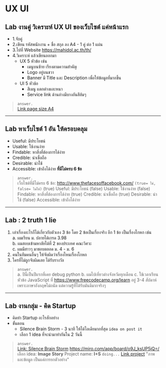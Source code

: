 # UX UI

## Lab งานคู่  วิเคราะห์ UX UI ของเว็บไซต์ แค่หน้าแรก  
+ 1.จับคู่
+ 2.เขียน รหัสพนักงาน + ชื่อ สกุล ลง A4 - 1 คู่ ต่อ 1 แผ่น 
+ 3.ไปที่ Website https://mahidol.ac.th/th/
+ 4.วิเคราะห์ แล้วเขียนออกมา 
    + UX 5 หัวข้อ เช่น
        + เมนูบนซ้าย เรียงตามความสำคัญ
        + Logo อยู่บนขวา
        + Banner มี Title และ Description เพื่อให้ข้อมูลที่มากขึ้น
    + UI 5 หัวช้อ 
        + สีเมนู แตกต่างและหนา
        + Service link ด้านล่างมีบางอันสีส้มๆ 
> `answer.`  
> [Link page size A4](https://docs.google.com/document/d/1ypyTTQn6lO1edtqtqPDtF2OSXJ75WED-oFapn4Qe020/edit?usp=sharing)

---

## Lab หาเว็บไซต์ 1 อัน ให้ครอบคลุม  
+ Useful: มีประโยชน์
+ Usable: ใช้งานง่าย
+ Findable: หาสิ่งที่ต้องการได้ง่าย
+ Credible: น่าเชื่อถือ
+ Desirable: น่าใช้
+ Accessible: เข้าถึงได้ง่าย
**ที่มีไม่ครบ 6 ข้อ**  
> `answer.`  
> เว็บไซต์ที่มีไม่ครบ 6 ข้อ:  <http://www.thefacesoffacebook.com/>
> `(true= ใช่, false= ไม่ใช่)`
> (true) Useful: มีประโยชน์
> (false) Usable: ใช้งานง่าย
> (false) Findable: หาสิ่งที่ต้องการได้ง่าย
> (true) Credible: น่าเชื่อถือ
> (true) Desirable: น่าใช้
> (false) Accessible: เข้าถึงได้ง่าย 

---

## Lab : 2 truth 1 lie  
1. เล่าเรื่องอะไรก็ได้เกี่ยวกับตัวเอง 3 ข้อ โดย 2 ข้อเป็นเรื่องจริง อีก 1 ข้อ เป็นเรื่องโกหก เช่น  
    a. ผมเรียน ม. ปลายได้เกรด 3.98  
    b. ผมสอบเข้ามหาลัยได้ที่ 2 ของประเทศ คณะวิศวะ  
    c. ผมมีสาวๆ มาชอบตลอด ม. 4 - ม. 6  
2. คนในทีมคนอื่นๆ ให้จับผิดว่าเรื่องไหนเรื่องโกหก  
3. ใครที่ไม่ถูกจับผิดเลย ได้รับรางวัล  
> `answer.`  
> a. ปีนี้เป็นปีแรกที่เคย debug python
> b. ผมไปเที่ยวต่างจังหวัดทุกเดือน
> c. ใช้เวลาเรียนหัวข้อ JavaScript ที่ https://www.freecodecamp.org/learn อยู่ 3-4 สัปดาห์ เพราะภาษาอังกฤษไม่ถนัด แต่ความรู้ที่ได้รับมันดีมากจริงๆ

---

## Lab งานกลุ่ม - คิด Startup
+ คิดทำ Startup อะไรสักอย่าง
+ ขั้นตอน 
    + Silence Brain Storm - 3 นาที ให้ได้ไอเดียมากที่สุด `idea on post it`
    + เลือก 1 idea ที่จะนำมาทำกันใน 2 วันนี้ 
> `answer.`  
> [Link: Silence Brain Storm](https://miro.com/app/board/o9J_ksUP5jQ=/) <https://miro.com/app/board/o9J_ksUP5jQ=/>
> เลือก idea: **Image Story** Project name: **I+S**
> `doing...` [Link project]() "ภาพและข้อมูล เป็นแค่การยกตัวอย่าง"